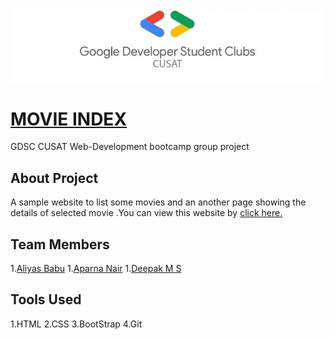 <img src="./assets/images/readme_banner_img.jpg">

# <a href="https://deepak-coder80.github.io/Movie-Index/">MOVIE INDEX</a>


GDSC CUSAT Web-Development bootcamp group project

## About Project

A sample website to list some movies and an another page showing the details of selected
movie .You can view this website by <a href="https://deepak-coder80.github.io/Movie-Index/">
click here.</a>

## Team Members

1.<a href="https://deepak-coder80.github.io/Movie-Index/">Aliyas Babu</a>
1.<a href="https://deepak-coder80.github.io/Movie-Index/">Aparna Nair</a>
1.<a href="https://deepak-coder80.github.io/Movie-Index/">Deepak M S</a>

## Tools Used

1.HTML
2.CSS
3.BootStrap
4.Git
